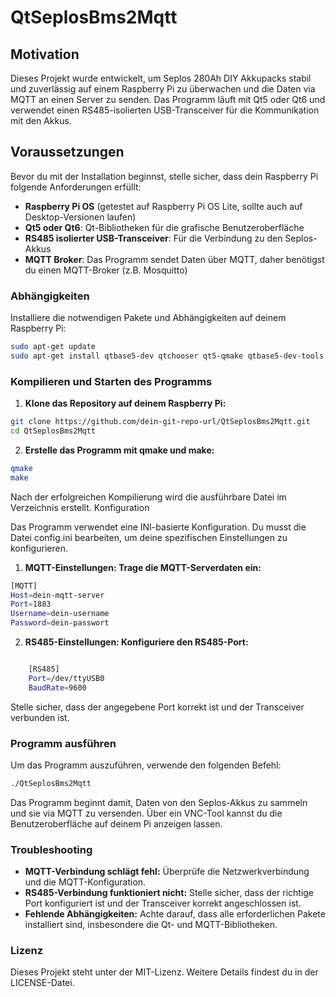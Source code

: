 # QtSeplosBms2Mqtt

## Motivation
Dieses Projekt wurde entwickelt, um Seplos 280Ah DIY Akkupacks stabil und zuverlässig auf einem Raspberry Pi zu überwachen und die Daten via MQTT an einen Server zu senden. Das Programm läuft mit Qt5 oder Qt6 und verwendet einen RS485-isolierten USB-Transceiver für die Kommunikation mit den Akkus. 

## Voraussetzungen

Bevor du mit der Installation beginnst, stelle sicher, dass dein Raspberry Pi folgende Anforderungen erfüllt:

- **Raspberry Pi OS** (getestet auf Raspberry Pi OS Lite, sollte auch auf Desktop-Versionen laufen)
- **Qt5 oder Qt6**: Qt-Bibliotheken für die grafische Benutzeroberfläche
- **RS485 isolierter USB-Transceiver**: Für die Verbindung zu den Seplos-Akkus
- **MQTT Broker**: Das Programm sendet Daten über MQTT, daher benötigst du einen MQTT-Broker (z.B. Mosquitto)

### Abhängigkeiten
Installiere die notwendigen Pakete und Abhängigkeiten auf deinem Raspberry Pi:

```bash
sudo apt-get update
sudo apt-get install qtbase5-dev qtchooser qt5-qmake qtbase5-dev-tools libqt5serialport5-dev libmosquitto-dev mosquitto-clients
```

### Kompilieren und Starten des Programms

1. **Klone das Repository auf deinem Raspberry Pi:**

```bash
git clone https://github.com/dein-git-repo-url/QtSeplosBms2Mqtt.git
cd QtSeplosBms2Mqtt
```
2. **Erstelle das Programm mit qmake und make:**

```bash
qmake
make
```
Nach der erfolgreichen Kompilierung wird die ausführbare Datei im Verzeichnis erstellt.
Konfiguration

Das Programm verwendet eine INI-basierte Konfiguration. Du musst die Datei config.ini bearbeiten, um deine spezifischen Einstellungen zu konfigurieren.

1. **MQTT-Einstellungen: Trage die MQTT-Serverdaten ein:**

```bash
[MQTT]
Host=dein-mqtt-server
Port=1883
Username=dein-username
Password=dein-passwort
```
2. **RS485-Einstellungen: Konfiguriere den RS485-Port:**

```bash

    [RS485]
    Port=/dev/ttyUSB0
    BaudRate=9600
```
Stelle sicher, dass der angegebene Port korrekt ist und der Transceiver verbunden ist.

### Programm ausführen

Um das Programm auszuführen, verwende den folgenden Befehl:

```bash
./QtSeplosBms2Mqtt
```

Das Programm beginnt damit, Daten von den Seplos-Akkus zu sammeln und sie via MQTT zu versenden. Über ein VNC-Tool kannst du die Benutzeroberfläche auf deinem Pi anzeigen lassen.

### Troubleshooting

*    **MQTT-Verbindung schlägt fehl:** Überprüfe die Netzwerkverbindung und die MQTT-Konfiguration.
*    **RS485-Verbindung funktioniert nicht:** Stelle sicher, dass der richtige Port konfiguriert ist und der Transceiver korrekt angeschlossen ist.
*    **Fehlende Abhängigkeiten:** Achte darauf, dass alle erforderlichen Pakete installiert sind, insbesondere die Qt- und MQTT-Bibliotheken.

### Lizenz

Dieses Projekt steht unter der MIT-Lizenz. Weitere Details findest du in der LICENSE-Datei.